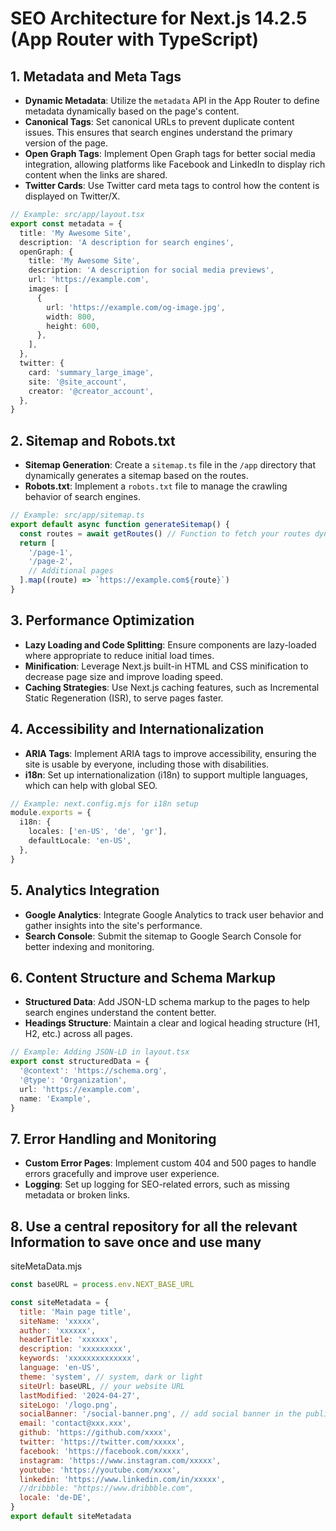 # SEO Architecture for Next.js 14.2.5 (App Router with TypeScript)

## 1. **Metadata and Meta Tags**

- **Dynamic Metadata**: Utilize the `metadata` API in the App Router to define metadata dynamically based on the page's content.
- **Canonical Tags**: Set canonical URLs to prevent duplicate content issues. This ensures that search engines understand the primary version of the page.
- **Open Graph Tags**: Implement Open Graph tags for better social media integration, allowing platforms like Facebook and LinkedIn to display rich content when the links are shared.
- **Twitter Cards**: Use Twitter card meta tags to control how the content is displayed on Twitter/X.

```typescript
// Example: src/app/layout.tsx
export const metadata = {
  title: 'My Awesome Site',
  description: 'A description for search engines',
  openGraph: {
    title: 'My Awesome Site',
    description: 'A description for social media previews',
    url: 'https://example.com',
    images: [
      {
        url: 'https://example.com/og-image.jpg',
        width: 800,
        height: 600,
      },
    ],
  },
  twitter: {
    card: 'summary_large_image',
    site: '@site_account',
    creator: '@creator_account',
  },
}
```

## 2. **Sitemap and Robots.txt**

- **Sitemap Generation**: Create a `sitemap.ts` file in the `/app` directory that dynamically generates a sitemap based on the routes.
- **Robots.txt**: Implement a `robots.txt` file to manage the crawling behavior of search engines.

```typescript
// Example: src/app/sitemap.ts
export default async function generateSitemap() {
  const routes = await getRoutes() // Function to fetch your routes dynamically
  return [
    '/page-1',
    '/page-2',
    // Additional pages
  ].map((route) => `https://example.com${route}`)
}
```

## 3. **Performance Optimization**

- **Lazy Loading and Code Splitting**: Ensure components are lazy-loaded where appropriate to reduce initial load times.
- **Minification**: Leverage Next.js built-in HTML and CSS minification to decrease page size and improve loading speed.
- **Caching Strategies**: Use Next.js caching features, such as Incremental Static Regeneration (ISR), to serve pages faster.

## 4. **Accessibility and Internationalization**

- **ARIA Tags**: Implement ARIA tags to improve accessibility, ensuring the site is usable by everyone, including those with disabilities.
- **i18n**: Set up internationalization (i18n) to support multiple languages, which can help with global SEO.

```typescript
// Example: next.config.mjs for i18n setup
module.exports = {
  i18n: {
    locales: ['en-US', 'de', 'gr'],
    defaultLocale: 'en-US',
  },
}
```

## 5. **Analytics Integration**

- **Google Analytics**: Integrate Google Analytics to track user behavior and gather insights into the site's performance.
- **Search Console**: Submit the sitemap to Google Search Console for better indexing and monitoring.

## 6. **Content Structure and Schema Markup**

- **Structured Data**: Add JSON-LD schema markup to the pages to help search engines understand the content better.
- **Headings Structure**: Maintain a clear and logical heading structure (H1, H2, etc.) across all pages.

```typescript
// Example: Adding JSON-LD in layout.tsx
export const structuredData = {
  '@context': 'https://schema.org',
  '@type': 'Organization',
  url: 'https://example.com',
  name: 'Example',
}
```

## 7. **Error Handling and Monitoring**

- **Custom Error Pages**: Implement custom 404 and 500 pages to handle errors gracefully and improve user experience.
- **Logging**: Set up logging for SEO-related errors, such as missing metadata or broken links.

## 8. **Use a central repository for all the relevant Information to save once and use many**

siteMetaData.mjs

```mjs
const baseURL = process.env.NEXT_BASE_URL

const siteMetadata = {
  title: 'Main page title',
  siteName: 'xxxxx',
  author: 'xxxxxx',
  headerTitle: 'xxxxxx',
  description: 'xxxxxxxxx',
  keywords: 'xxxxxxxxxxxxxx',
  language: 'en-US',
  theme: 'system', // system, dark or light
  siteUrl: baseURL, // your website URL
  lastModified: '2024-04-27',
  siteLogo: '/logo.png',
  socialBanner: '/social-banner.png', // add social banner in the public folder
  email: 'contact@xxx.xxx',
  github: 'https://github.com/xxxx',
  twitter: 'https://twitter.com/xxxxx',
  facebook: 'https://facebook.com/xxxx',
  instagram: 'https://www.instagram.com/xxxxx',
  youtube: 'https://youtube.com/xxxx',
  linkedin: 'https://www.linkedin.com/in/xxxxx',
  //dribbble: "https://www.dribbble.com",
  locale: 'de-DE',
}
export default siteMetadata
```
